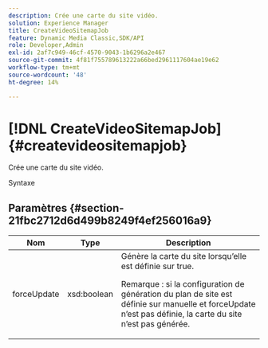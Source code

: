 ```yaml
---
description: Crée une carte du site vidéo.
solution: Experience Manager
title: CreateVideoSitemapJob
feature: Dynamic Media Classic,SDK/API
role: Developer,Admin
exl-id: 2af7c949-46cf-4570-9043-1b6296a2e467
source-git-commit: 4f81f755789613222a66bed2961117604ae19e62
workflow-type: tm+mt
source-wordcount: '48'
ht-degree: 14%

---
```


# [!DNL CreateVideoSitemapJob]{#createvideositemapjob}

Crée une carte du site vidéo.

Syntaxe

## Paramètres {#section-21fbc2712d6d499b8249f4ef256016a9}

<table id="table_7B459A9D55CE49A38D8A77CBD229033A"> 
 <thead> 
  <tr> 
   <th colname="col1" class="entry"> Nom </th> 
   <th colname="col2" class="entry"> Type </th> 
   <th colname="col3" class="entry"> Description </th> 
  </tr> 
 </thead>
 <tbody> 
  <tr> 
   <td colname="col1"> <span class="codeph"> <span class="varname"> forceUpdate</span> </span> </td> 
   <td colname="col2"> <span class="codeph"> xsd:boolean</span> </td> 
   <td colname="col3">Génère la carte du site lorsqu’elle est définie sur <span class="codeph"> true</span>. <p><p>Remarque : si la configuration de génération du plan de site est définie sur manuelle et <span class="codeph"> forceUpdate</span> n’est pas définie, la carte du site n’est pas générée. </p></p></td> 
  </tr> 
 </tbody> 
</table>
